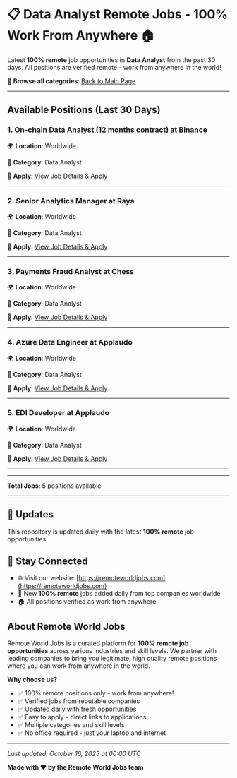 # 📋 Data Analyst Remote Jobs - 100% Work From Anywhere 🏠

Latest **100% remote** job opportunities in **Data Analyst** from the past 30 days. All positions are verified remote - work from anywhere in the world!

🔗 **Browse all categories**: [Back to Main Page](README.md)

---

## Available Positions (Last 30 Days)

### 1. On-chain Data Analyst (12 months contract) at Binance

🌍 **Location**: Worldwide

📍 **Category**: Data Analyst

🔗 **Apply**: [View Job Details & Apply](https://remoteworldjobs.com/on-chain-data-analyst-binance)

---

### 2. Senior Analytics Manager at Raya

🌍 **Location**: Worldwide

📍 **Category**: Data Analyst

🔗 **Apply**: [View Job Details & Apply](https://remoteworldjobs.com/senior-analytics-manager-raya)

---

### 3. Payments Fraud Analyst at Chess

🌍 **Location**: Worldwide

📍 **Category**: Data Analyst

🔗 **Apply**: [View Job Details & Apply](https://remoteworldjobs.com/payments-fraud-analyst-chess)

---

### 4. Azure Data Engineer at Applaudo

🌍 **Location**: Worldwide

📍 **Category**: Data Analyst

🔗 **Apply**: [View Job Details & Apply](https://remoteworldjobs.com/azure-data-engineer-applaudo)

---

### 5. EDI Developer at Applaudo

🌍 **Location**: Worldwide

📍 **Category**: Data Analyst

🔗 **Apply**: [View Job Details & Apply](https://remoteworldjobs.com/edi-developer-applaudo)

---


---

**Total Jobs**: 5 positions available

---

## 🔄 Updates

This repository is updated daily with the latest **100% remote** job opportunities.

## 📧 Stay Connected

- 🌐 Visit our website: [https://remoteworldjobs.com](https://remoteworldjobs.com)
- 💼 New **100% remote** jobs added daily from top companies worldwide
- 🏠 All positions verified as work from anywhere

## About Remote World Jobs

Remote World Jobs is a curated platform for **100% remote job opportunities** across various industries and skill levels. We partner with leading companies to bring you legitimate, high quality remote positions where you can work from anywhere in the world.

**Why choose us?**
- ✅ 100% remote positions only - work from anywhere!
- ✅ Verified jobs from reputable companies
- ✅ Updated daily with fresh opportunities
- ✅ Easy to apply - direct links to applications
- ✅ Multiple categories and skill levels
- ✅ No office required - just your laptop and internet

---

_Last updated: October 16, 2025 at 00:00 UTC_

**Made with ❤️ by the Remote World Jobs team**
